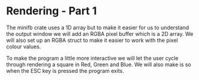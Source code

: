 # Rendering - Part 1

The minifb crate uses a 1D array but to make it easier for us to understand the output window we will add an RGBA pixel buffer which is a 2D array. 
We will also set up an RGBA struct to make it easier to work with the pixel colour values.

To make the program a little more interactive we will let the user cycle through rendering a square in Red, Green and Blue.
We will also make is so when the ESC key is pressed the program exits.
